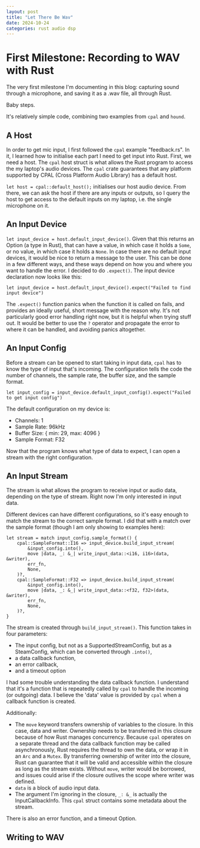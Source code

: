 ```yaml
---
layout: post
title: "Let There Be Wav"
date: 2024-10-24
categories: rust audio dsp
---
```


# First Milestone: Recording to WAV with Rust

The very first milestone I'm documenting in this blog: capturing sound through a
microphone, and saving it as a .wav file, all through Rust.

Baby steps.

It's relatively simple code, combining two examples from `cpal` and `hound`.

## A Host

In order to get mic input, I first followed the `cpal` example "feedback.rs". In
it, I learned how to initialise each part I need to get input into Rust. First,
we need a host. The `cpal` host struct is what allows the Rust program to access the
my laptop's audio devices. The `cpal` crate guarantees that any platform supported by CPAL
(Cross Platform Audio Library) has a default host.

`let host = cpal::default_host();` initialises our host audio device. From
there, we can ask the host if there are any inputs or outputs, so I query the
host to get access to the default inputs on my laptop, i.e. the single
microphone on it.

## An Input Device

`let input_device = host.default_input_device()`. Given that this returns an
Option (a type in Rust), that can have a value, in which case it holds a
`Some`, or no value, in which case it holds a `None`. In case there are no
default input devices, it would be nice to return a message to the user. This
can be done in a few different ways, and these ways depend on how you and where
you want to handle the error. I decided to do `.expect()`. The input device 
declaration now looks like this:

`let input_device = host.default_input_device().expect("Failed to find input
device")`

The `.expect()` function panics when the function it is called on fails, and
provides an ideally useful, short message with the reason why. It's not
particularly good error handling right now, but it is helpful when trying stuff
out. It would be better to use the `?` operator and propagate the error to where
it can be handled, and avoiding panics altogether.

## An Input Config

Before a stream can be opened to start taking in input data, `cpal` has to know
the type of input that's incoming. The configuration tells the code the number
of channels, the sample rate, the buffer size, and the sample format. 

`let input_config = input_device.default_input_config().expect("Failed to get
input config")`

The default configuration on my device is:

* Channels: 1
* Sample Rate: 96kHz
* Buffer Size: { min: 29, max: 4096 }
* Sample Format: F32

Now that the program knows what type of data to expect, I can open a stream with
the right configuration.

## An Input Stream

The stream is what allows the program to receive input or audio data, depending
on the type of stream. Right now I'm only interested in input data.

Different devices can have different configurations, so it's easy enough to
match the stream to the correct sample format. I did that with a match over the
sample format (though I am only showing to examples here):

```
let stream = match input_config.sample_format() {
    cpal::SampleFormat::I16 => input_device.build_input_stream(
        &input_config.into(),
        move |data, _: &_| write_input_data::<i16, i16>(data, &writer),
        err_fn,
        None,
    )?,
    cpal::SampleFormat::F32 => input_device.build_input_stream(
        &input_config.into(),
        move |data, _: &_| write_input_data::<f32, f32>(data, &writer),
        err_fn,
        None,
    )?,
}
```

The stream is created through `build_input_stream()`. This function takes in
four parameters:

* The input config, but not as a SupportedStreamConfig, but as a SteamConfig,
  which can be converted through `.into()`,
* a data callback function,
* an error callback,
* and a timeout option

I had some trouble understanding the data callback function. I understand that
it's a function that is repeatedly called by `cpal` to handle the incoming (or
outgoing) data. I believe the 'data' value is provided by `cpal` when a callback
function is created.

Additionally:

* The `move` keyword transfers ownership of variables to the closure. In this
  case, data and writer. Ownership needs to be transferred in this closure
  because of how Rust manages concurrency. Because `cpal` operates on a separate
  thread and the data callback function may be called asynchronously, Rust
  requires the thread to own the data, or wrap it in an `Arc` and a `Mutex`. By
  transferring ownership of writer into the closure, Rust can guarantee that
  it will be valid and accessible within the closure as long as the stream
  exists. Without `move`, writer would be borrowed, and issues could arise if
  the closure outlives the scope where writer was defined.
* `data` is a block of audio input data.
* The argument I'm ignoring in the closure, `_: &_` is actually the
  InputCallbackInfo. This `cpal` struct contains some metadata about the stream.

There is also an error function, and a timeout Option.

## Writing to WAV



